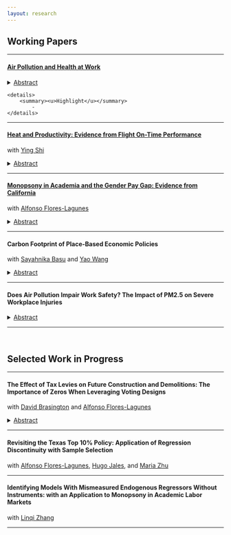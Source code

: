 ```yaml
---
layout: research
---
```



## Working Papers

---------------------------------------------------------------------------------------------

#### [Air Pollution and Health at Work](https://yuzhanhan.github.io/Research-Git/Papers/FL_Air_Pollution_Work_Safety.pdf)

<div class="details-container">
	<details>
		<summary><u>Abstract</u></summary>
		Despite pathophysiological evidence linking pollution to human physical and cognitive functioning, little is known about the economic consequences of such impacts. This paper fills this gap by investigating the causal effect of air pollution on worker health and workplace safety. Using a novel dataset combining high-frequency air pollution and meteorological data with workplace injury records from Florida and leveraging exogenous variations in pollution caused by temperature inversions, I find that PM2.5 significantly increases workplace injuries. The effect is nonlinear, increasing with rising pollution levels, and shows a non-negligible impact even at mild pollution levels below the current regulatory standards.
	</details>

	<details>
		<summary><u>Highlight</u></summary>
			- 
	</details>

</div>

<!-- <span style="color: #31574a"> \#Environment \#Labor \#AirPollution \#WorkSafety \#Bounds </span> -->


---------------------------------------------------------------------------------------------


#### [Heat and Productivity: Evidence from Flight On-Time Performance](https://yuzhanhan.github.io/Research-Git/Papers/Heat_and_Productivity.pdf) 
with [Ying Shi](https://sites.google.com/site/yingandshi/home)

<details>
	<summary><u>Abstract</u></summary>
	We investigate the impact of high temperatures on productivity using microdata from the U.S. airline industry. By linking high-frequency on-time flight performance measures with meteorological data, we show that higher temperatures significantly reduce airline productivity by increasing cancellation and delay rates and lengthening delay times. Using the American Time-Use Survey (ATUS), our complementary analyses suggest that the impact of higher temperatures operate in part through decreased labor supply (fewer hours worked and greater worker absenteeism) as well as reduced sleep quality and well-being, which may affect on-the-job productivity.
	 
</details>

<!-- <span style="color: #31574a"> \#Environment \#Labor \#Heat \#Productivity </span> -->


---------------------------------------------------------------------------------------------

#### [Monopsony in Academia and the Gender Pay Gap: Evidence from California](https://yuzhanhan.github.io/Research-Git/Papers/Monopsony_in_Academia.pdf) 
with [Alfonso Flores-Lagunes](https://aflores-lagunes.weebly.com)

<!-- #### Monopsony in Academia and the Gender Pay Gap: Evidence from California *(with [Alfonso Flores-Lagunes](https://aflores-lagunes.weebly.com))*   -->

<details>
	<summary><u>Abstract</u></summary>
	We investigate monopsony power in a highly-skilled labor market given by tenure-ranked faculty in the University of California system, and analyze differential monopsony power exposure by gender. We infer the campus-level labor supply elasticity by estimating the elasticity of separations utilizing individual-level faculty data and two instruments based on campus revenues and salary scales. We find that the “exploitation rate,” a common measure of monopsony power, is 7% for tenure-ranked faculty. There is a statistically significant difference in the monopsony power experienced by male and female faculty, but it appears to account for a relatively small percentage of the observed gender pay gap.
</details>

<!-- <span style="color: #31574a"> \#Monopsony \#GenderPayGap \#Academia \#LaborMarket </span>   -->

---------------------------------------------------------------------------------------------

#### Carbon Footprint of Place-Based Economic Policies 
with [Sayahnika Basu](https://www.sayahnika.com) and [Yao Wang](https://www.yaowang.info) 
<details>
	<summary><u>Abstract</u></summary>
	We assess the environmental impact of Special Economic Zones (SEZs), a place-based policy aimed at promoting economic development in India. Specifically, we examine the unintended effects of the policy on firms' energy consumption and carbon emissions. Using extensive firm-level data and a spatial RD-DiD design, we find that SEZs result in a significant 30% reduction in firms' carbon emissions, primarily driven by a shift from conventional energy to lower-carbon renewable alternatives. Heterogeneity analysis reveals that this substantial decline is largely driven by larger firms and those in regions with better access to cleaner energy.
</details>
<!-- <span style="color: #31574a"> \#Environment \#CarbonEmission \#EnergyConsumption \#SustainableDevelopment </span>   -->

---------------------------------------------------------------------------------------------

<!-- #### [Does Air Pollution Impair Work Safety? The Impact of PM2.5 on Severe Workplace Injuries](https://yuzhanhan.github.io/Job-Market/Papers/JMP_ZhanhanYu.pdf) (Job Market Paper)   -->
#### Does Air Pollution Impair Work Safety? The Impact of PM2.5 on Severe Workplace Injuries 


<details>
	<summary><u>Abstract</u></summary>
	I study the causal effect of air pollution on workplace safety in the U.S. using novel administrative data on severe workplace injuries. Air pollution, especially PM2.5, has been found to adversely impact human cognitive abilities and thus affect workplace safety via biological channels. Due to the endogeneity of air pollution, credibly pinning down its causal effect generally requires valid instruments. I test the validity of commonly-used IVs and provide statistical evidence that they are invalid for the workplace accident outcome. Leveraging partial identification methods that rely on weaker assumptions, I find evidence that air pollution increases workplace accidents. However, the estimated bounds suggest that the effect can be much smaller compared to what is typically found when adopting invalid IVs.
</details>

<!-- <span style="color: #31574a"> \#Environment \#Labor \#AirPollution \#WorkSafety \#Bounds </span> -->

---------------------------------------------------------------------------------------------

&nbsp;


## Selected Work in Progress


---------------------------------------------------------------------------------------------

#### The Effect of Tax Levies on Future Construction and Demolitions: The Importance of Zeros When Leveraging Voting Designs
with [David Brasington](https://business.uc.edu/faculty-and-research/departments/economics/faculty/david-brasington.html) and [Alfonso Flores-Lagunes](https://aflores-lagunes.weebly.com)

<details>
	<summary><u>Abstract</u></summary>
	We investigate the effects of tax levies on future construction and demolitions. To estimate the effects, we leverage the voting that has taken place when a local government considers imposing the tax levies in a regression discontinuity design. Importantly we show that the results change dramatically based on whether one takes into account the incidence on zeros — localities where no construction or demolition took place — at the voting threshold. Furthermore, statistically accounting for these zeroes allows to disentangle two distinct effects that tax levies have: on the probability of observing non-zero construction or demolition, and on their conditional amount. Our results indicate that tax levies positively affect the amount of new construction. Estimates that do not account for the presence of zeros in the outcomes often have the opposite sign and are sometimes statistically significant.
</details>
<!-- <span style="color: #31574a"> \#RDD \#Selection </span> -->

---------------------------------------------------------------------------------------------

#### Revisiting the Texas Top 10% Policy: Application of Regression Discontinuity with Sample Selection
with [Alfonso Flores-Lagunes](https://aflores-lagunes.weebly.com), [Hugo Jales](https://sites.google.com/site/hugoborgesjales/home), and [Maria Zhu](http://www.mariazhu.com) 

<!-- <span style="color: #31574a"> \#RDD \#Selection \#Education </span> -->

---------------------------------------------------------------------------------------------

#### Identifying Models With Mismeasured Endogenous Regressors Without Instruments: with an Application to Monopsony in Academic Labor Markets 
with [Linqi Zhang](https://zhanglinqi.github.io)

<!-- <span style="color: #31574a"> \#RDD \#Selection \#Education </span> -->

---------------------------------------------------------------------------------------------



<!-- [Back](./) -->
